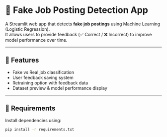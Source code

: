 # 🧠 Fake Job Posting Detection App

A Streamlit web app that detects **fake job postings** using Machine Learning (Logistic Regression).  
It allows users to provide feedback (✅ Correct / ❌ Incorrect) to improve model performance over time.

---

## 🚀 Features
- Fake vs Real job classification
- User feedback saving system
- Retraining option with feedback data
- Dataset preview & model performance display

---

## 🧰 Requirements
Install dependencies using:
```bash
pip install -r requirements.txt
